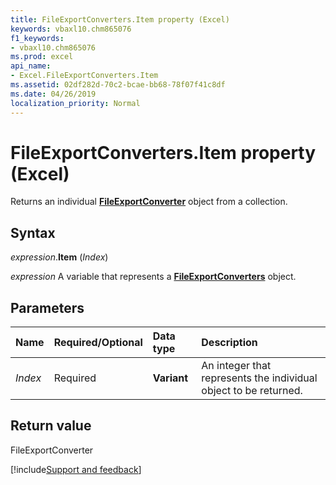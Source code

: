 ```yaml
---
title: FileExportConverters.Item property (Excel)
keywords: vbaxl10.chm865076
f1_keywords:
- vbaxl10.chm865076
ms.prod: excel
api_name:
- Excel.FileExportConverters.Item
ms.assetid: 02df282d-70c2-bcae-bb68-78f07f41c8df
ms.date: 04/26/2019
localization_priority: Normal
---
```



# FileExportConverters.Item property (Excel)

Returns an individual **[FileExportConverter](Excel.FileExportConverter.md)** object from a collection.


## Syntax

_expression_.**Item** (_Index_)

_expression_ A variable that represents a **[FileExportConverters](Excel.FileExportConverters.md)** object.


## Parameters

|Name|Required/Optional|Data type|Description|
|:-----|:-----|:-----|:-----|
| _Index_|Required| **Variant**|An integer that represents the individual object to be returned.|


## Return value

FileExportConverter




[!include[Support and feedback](~/includes/feedback-boilerplate.md)]